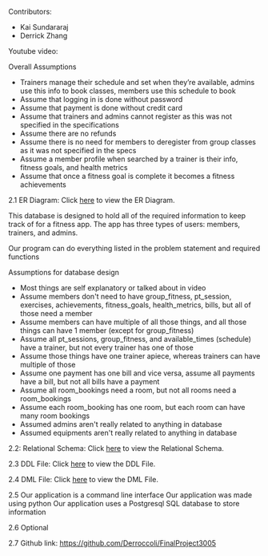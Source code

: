 Contributors:
- Kai Sundararaj
- Derrick Zhang

Youtube video: 

Overall Assumptions
- Trainers manage their schedule and set when they’re available, admins use this info to book classes, members use this schedule to book
- Assume that logging in is done without password
- Assume that payment is done without credit card
- Assume that trainers and admins cannot register as this was not specified in the specifications
- Assume there are no refunds
- Assume there is no need for members to deregister from group classes as it was not specified in the specs
- Assume a member profile when searched by a trainer is their info, fitness goals, and health metrics
- Assume that once a fitness goal is complete it becomes a fitness achievements



2.1
ER Diagram: Click [here](ER_Model.drawio.png) to view the ER Diagram.

This database is designed to hold all of the required information to keep track of for a fitness app. The app has three types of users: members, trainers, and admins.

Our program can do everything listed in the problem statement and required functions

Assumptions for database design
- Most things are self explanatory or talked about in video
- Assume members don't need to have group_fitness, pt_session, exercises, achievements, fitness_goals, health_metrics, bills, but all of those need a member
- Assume members can have multiple of all those things, and all those things can have 1 member (except for group_fitness)
- Assume all pt_sessions, group_fitness, and available_times (schedule) have a trainer, but not every trainer has one of those
- Assume those things have one trainer apiece, whereas trainers can have multiple of those
- Assume one payment has one bill and vice versa, assume all payments have a bill, but not all bills have a payment
- Assume all room_bookings need a room, but not all rooms need a room_bookings
- Assume each room_booking has one room, but each room can have many room bookings
- Assumed admins aren't really related to anything in database
- Assumed equipments aren't really related to anything in database





2.2: 
Relational Schema: Click [here](RelationSchema.drawio.png) to view the Relational Schema.



2.3 
DDL File: Click [here](SQL/DDL%20setup.sql) to view the DDL File.



2.4
DML File: Click [here](SQL/DML%20setup.sql) to view the DML File.

2.5
Our application is a command line interface
Our application was made using python
Our application uses a Postgresql SQL database to store information

2.6 
Optional

2.7
Github link: https://github.com/Derroccoli/FinalProject3005
